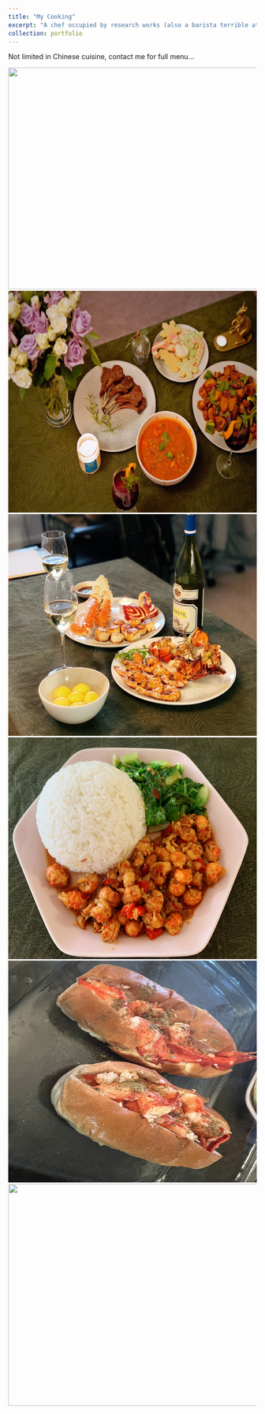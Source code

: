 ```yaml
---
title: "My Cooking"
excerpt: "A chef occupied by research works (also a barista terrible at latte art).<br/>Glad to cook for you at graduate student pay rate :) <br/> <img src='/images/cooking/3.jpg'>"
collection: portfolio
---
```

Not limited in Chinese cuisine, contact me for full menu...

<img src='/images/cooking/1.jpg' width="600" height="450">
<img src='/images/cooking/2.jpg' width="600" height="450">
<img src='/images/cooking/3.jpg' width="600" height="450">
<img src='/images/cooking/4.jpg' width="600" height="450">
<img src='/images/cooking/5.jpg' width="600" height="450">
<img src='/images/cooking/6.jpg' width="600" height="450">
